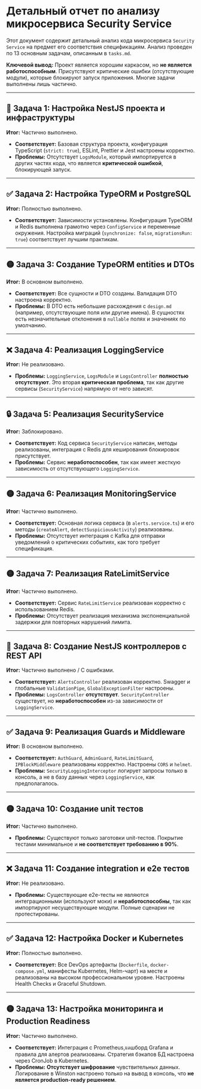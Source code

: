 # Детальный отчет по анализу микросервиса Security Service

Этот документ содержит детальный анализ кода микросервиса `Security Service` на предмет его соответствия спецификациям. Анализ проведен по 13 основным задачам, описанным в `tasks.md`.

**Ключевой вывод:** Проект является хорошим каркасом, но **не является работоспособным**. Присутствуют критические ошибки (отсутствующие модули), которые блокируют запуск приложения. Многие задачи выполнены лишь частично.

---

## 🔴 Задача 1: Настройка NestJS проекта и инфраструктуры
**Итог:** Частично выполнено.
- **Соответствует:** Базовая структура проекта, конфигурация TypeScript (`strict: true`), ESLint, Prettier и Jest настроены корректно.
- **Проблемы:** Отсутствует `LogsModule`, который импортируется в других частях кода, что является **критической ошибкой**, блокирующей запуск.

---

## ✅ Задача 2: Настройка TypeORM и PostgreSQL
**Итог:** Полностью выполнено.
- **Соответствует:** Зависимости установлены. Конфигурация TypeORM и Redis выполнена грамотно через `ConfigService` и переменные окружения. Настройка миграций (`synchronize: false`, `migrationsRun: true`) соответствует лучшим практикам.

---

## 🟡 Задача 3: Создание TypeORM entities и DTOs
**Итог:** В основном выполнено.
- **Соответствует:** Все сущности и DTO созданы. Валидация DTO настроена корректно.
- **Проблемы:** В DTO есть небольшие расхождения с `design.md` (например, отсутствующие поля или другие имена). В сущностях есть незначительные отклонения в `nullable` полях и значениях по умолчанию.

---

## ❌ Задача 4: Реализация LoggingService
**Итог:** Не реализовано.
- **Проблемы:** `LoggingService`, `LogsModule` и `LogsController` **полностью отсутствуют**. Это вторая **критическая проблема**, так как другие сервисы (`SecurityService`) напрямую от него зависят.

---

## 🔒 Задача 5: Реализация SecurityService
**Итог:** Заблокировано.
- **Соответствует:** Код сервиса `SecurityService` написан, методы реализованы, интеграция с Redis для кеширования блокировок присутствует.
- **Проблемы:** Сервис **неработоспособен**, так как имеет жесткую зависимость от отсутствующего `LoggingService`.

---

## 🟡 Задача 6: Реализация MonitoringService
**Итог:** Частично выполнено.
- **Соответствует:** Основная логика сервиса (в `alerts.service.ts`) и его методы (`createAlert`, `detectSuspiciousActivity`) реализованы.
- **Проблемы:** Отсутствует интеграция с Kafka для отправки уведомлений о критических событиях, как того требует спецификация.

---

## 🟡 Задача 7: Реализация RateLimitService
**Итог:** Частично выполнено.
- **Соответствует:** Сервис `RateLimitService` реализован корректно с использованием Redis.
- **Проблемы:** Отсутствует реализация механизма экспоненциальной задержки для повторных нарушений лимита.

---

## 🔴 Задача 8: Создание NestJS контроллеров с REST API
**Итог:** Частично выполнено / С ошибками.
- **Соответствует:** `AlertsController` реализован корректно. Swagger и глобальные `ValidationPipe`, `GlobalExceptionFilter` настроены.
- **Проблемы:** `LogsController` **отсутствует**. `SecurityController` существует, но **неработоспособен** из-за зависимости от `LoggingService`.

---

## ✅ Задача 9: Реализация Guards и Middleware
**Итог:** В основном выполнено.
- **Соответствует:** `AuthGuard`, `AdminGuard`, `RateLimitGuard`, `IPBlockMiddleware` реализованы корректно. Настроены `CORS` и `helmet`.
- **Проблемы:** `SecurityLoggingInterceptor` логирует запросы только в консоль, а не в базу данных через `LoggingService`, как предполагалось.

---

## 🟡 Задача 10: Создание unit тестов
**Итог:** Частично выполнено.
- **Проблемы:** Существуют только заготовки unit-тестов. Покрытие тестами минимальное и **не соответствует требованию в 90%**.

---

## ❌ Задача 11: Создание integration и e2e тестов
**Итог:** Не реализовано.
- **Проблемы:** Существующие e2e-тесты не являются интеграционными (используют моки) и **неработоспособны**, так как импортируют несуществующие модули. Полные сценарии не протестированы.

---

## ✅ Задача 12: Настройка Docker и Kubernetes
**Итог:** Полностью выполнено.
- **Соответствует:** Все DevOps артефакты (`Dockerfile`, `docker-compose.yml`, манифесты Kubernetes, Helm-чарт) на месте и реализованы на высоком профессиональном уровне. Настроены Health Checks и Graceful Shutdown.

---

## 🟡 Задача 13: Настройка мониторинга и Production Readiness
**Итог:** Частично выполнено.
- **Соответствует:** Интеграция с Prometheus,แดшборд Grafana и правила для алертов реализованы. Стратегия бэкапов БД настроена через CronJob в Kubernetes.
- **Проблемы:** **Отсутствует шифрование** чувствительных данных. Логирование в Winston настроено только на вывод в консоль, что **не является production-ready решением**.
